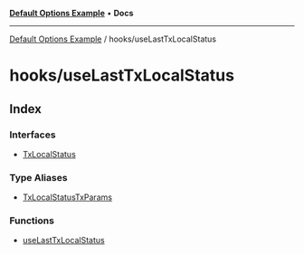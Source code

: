 [**Default Options Example**](../../README.md) • **Docs**

***

[Default Options Example](../../modules.md) / hooks/useLastTxLocalStatus

# hooks/useLastTxLocalStatus

## Index

### Interfaces

- [TxLocalStatus](interfaces/TxLocalStatus.md)

### Type Aliases

- [TxLocalStatusTxParams](type-aliases/TxLocalStatusTxParams.md)

### Functions

- [useLastTxLocalStatus](functions/useLastTxLocalStatus.md)
